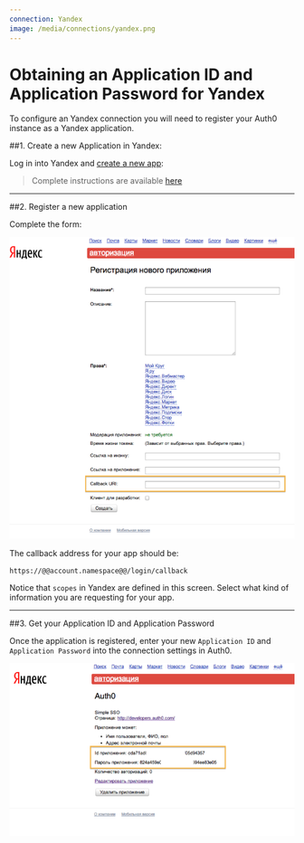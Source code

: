 ```yaml
---
connection: Yandex
image: /media/connections/yandex.png
---
```


# Obtaining an Application ID and Application Password for Yandex

To configure an Yandex connection you will need to register your Auth0 instance as a Yandex application.

##1. Create a new Application in Yandex:

Log in into Yandex and [create a new app](https://oauth.yandex.ru/client/new):

> Complete instructions are available [here](http://api.yandex.ru/oauth/doc/dg/tasks/register-client.xml)

---

##2. Register a new application

Complete the form:

![](/media/articles/connections/social/yandex/yandex-create-app.png)

The callback address for your app should be:

	https://@@account.namespace@@/login/callback


Notice that `scopes` in Yandex are defined in this screen. Select what kind of information you are requesting for your app.

---

##3. Get your Application ID and Application Password

Once the application is registered, enter your new `Application ID` and `Application Password` into the connection settings in Auth0.

![](/media/articles/connections/social/yandex/yandex-add-connection.png)
